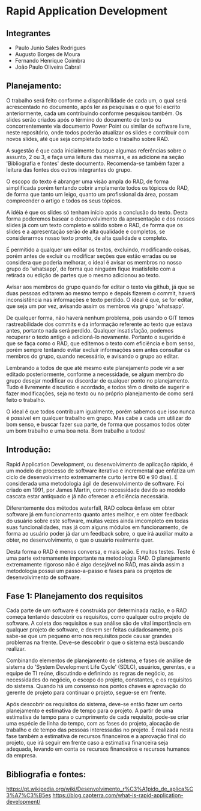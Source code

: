 # Rapid Application Development

## Integrantes 

- Paulo Junio Sales Rodrigues
- Augusto Borges de Moura
- Fernando Henrique Coimbra
- João Paulo Oliveira Cabral

## Planejamento:

  O trabalho será feito conforme a disponibilidade de cada um, o qual será acrescentado no documento, após ler as pesquisas e o que foi escrito anteriormente, cada um contribuindo conforme pesquisou também. Os slides serão criados após o término do documento de texto ou concorrentemente via documento Power Point ou similar de software livre, neste repositório, onde todos poderão atualizar os slides e contribuir com novos slides, até que seja completado todo o trabalho sobre RAD. 
  
  A sugestão é que cada inicialmente busque algumas referências sobre o assunto, 2 ou 3, e faça uma leitura das mesmas, e as adicione na seção 'Bibliografia e fontes' deste documento. Recomenda-se também fazer a leitura das fontes dos outros integrantes do grupo. 
  
  O escopo do texto é abranger uma visão ampla do RAD, de forma simplificada porém tentando cobrir amplamente todos os tópicos do RAD, de forma que tanto um leigo, quanto um profissional da área, possam compreender o artigo e todos os seus tópicos. 
  
  A idéia é que os slides só tenham início após a conclusão do texto. Desta forma poderemos basear o desenvolvimento da apresentação e dos nossos slides já com um texto completo e sólido sobre o RAD, de forma que os slides e a apresentação serão de alta qualidade e completos, se considerarmos nosso texto pronto, de alta qualidade e completo. 
  
  É permitido a qualquer um editar os textos, excluindo, modificando coisas, porém antes de excluir ou modificar seções que estão erradas ou se considera que poderia melhorar, o ideal é avisar os membros no nosso grupo do 'whatsapp', de forma que ninguém fique insatisfeito com a retirada ou edição de partes que o mesmo adicionou ao texto. 
  
  Avisar aos membros do grupo quando for editar o texto via github, já que se duas pessoas editarem ao mesmo tempo e depois fizerem o commit, haverá inconsistência nas informações e texto perdido. O ideal é que, se for editar, que seja um por vez, avisando assim os membros via grupo 'whatsapp'.
  
  De qualquer forma, não haverá nenhum problema, pois usando o GIT temos rastreabilidade dos commits e da informação referente ao texto que estava antes, portanto nada será perdido. Qualquer insatisfação, podemos recuperar o texto antigo e adicioná-lo novamente. Portanto o sugerido é que se faça como o RAD, que editemos o texto com eficiência e bom senso, porém sempre tentando evitar excluir informações sem antes consultar os membros do grupo, quando necessário, e avisando o grupo ao editar. 
  
  Lembrando a todos de que até mesmo este planejamento pode vir a ser editado posteriormente, conforme a necessidade, se algum membro do grupo desejar modificar ou discordar de qualquer ponto no planejamento. Tudo é livremente discutido e acordado, e todos têm o direito de sugerir e fazer modificações, seja no texto ou no próprio planejamento de como será feito o trabalho.
  
  O ideal é que todos contribuam igualmente, porém sabemos que isso nunca é possível em qualquer trabalho em grupo. Mas cabe a cada um utilizar do bom senso, e buscar fazer sua parte, de forma que possamos todos obter um bom trabalho e uma boa nota. Bom trabalho a todos!



## Introdução:

  Rapid Application Development, ou desenvolvimento de aplicação rápido, é um modelo de processo de software iterativo e incremental que enfatiza um ciclo de desenvolvimento extremamente curto (entre 60 e 90 dias). É considerada uma metodologia ágil de desenvolvimento de software. Foi criado em 1991, por James Martin, como necessidade devido ao modelo cascata estar antiquado e já não oferecer a eficiência necessária.

  Diferentemente dos métodos waterfall, RAD coloca ênfase em obter software já em funcionamento quanto antes melhor, e em obter feedback do usuário sobre este software, muitas vezes ainda imcompleto em todas suas funcionalidades, mas já com alguns módulos em funcionamento, de forma ao usuário poder já dar um feedback sobre, o que irá auxiliar muito a obter, no desenvolvimento, o que o usuário realmente quer.
  
  Desta forma o RAD é menos conversa, e mais ação. E muitos testes. Teste é uma parte extremamente importante na metodologia RAD. O planejamento extremamente rigoroso não é algo desejável no RAD, mas ainda assim a metodologia possui um passo-a-passo e fases para os projetos de desenvolvimento de software.
  
  
  
## Fase 1: Planejamento dos requisitos

  Cada parte de um software é construída por determinada razão, e o RAD começa tentando descobrir os requisitos, como qualquer outro projeto de software. A coleta dos requisitos e sua análise são de vital importância em qualquer projeto de software, e devem ser feitas cuidadosamente, pois sabe-se que um pequeno erro nos requisitos pode causar grandes problemas na frente. Deve-se descobrir o que o sistema está buscando realizar.
  
  Combinando elementos de planejamento de sistema, e fases de análise de sistema do 'System Development Life Cycle' (SDLC), usuários, gerentes, e a equipe de TI reúne, discutindo e definindo as regras de negócio, as necessidades do negócio, o escopo do projeto, constantes, e os requisitos do sistema. Quando há um consenso nos pontos chaves e aprovação do gerente de projeto para continuar o projeto, segue-se em frente.
  
  Após descobrir os requisitos do sistema, deve-se então fazer um certo planejamento e estimativa de tempo para o projeto. A partir de uma estimativa de tempo para o cumprimento de cada requisito, pode-se criar uma espécie de linha do tempo, com as fases do projeto, alocação de trabalho e de tempo das pessoas interessadas no projeto. É realizada nesta fase também a estimativa de recursos financeiros e a aprovação final do projeto, que irá seguir em frente caso a estimativa financeira seja adequada, levando em conta os recursos financeiros e recursos humanos da empresa.



## Bibliografia e fontes:

https://pt.wikipedia.org/wiki/Desenvolvimento_r%C3%A1pido_de_aplica%C3%A7%C3%B5es
https://blog.capterra.com/what-is-rapid-application-development/
